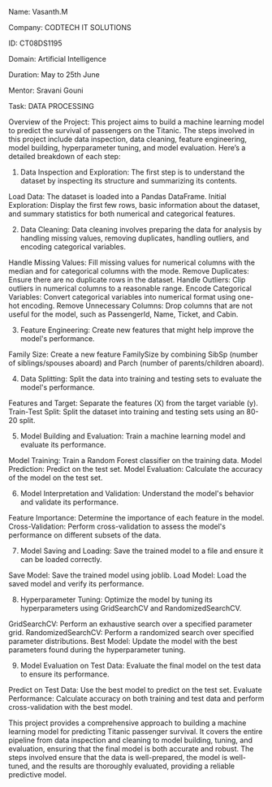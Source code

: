 Name: Vasanth.M

Company: CODTECH IT SOLUTIONS

ID: CT08DS1195

Domain: Artificial Intelligence

Duration: May to 25th June

Mentor: Sravani Gouni





Task: DATA PROCESSING



Overview of the Project:
This project aims to build a machine learning model to predict the survival of passengers on the Titanic. The steps involved in this project include data inspection, data cleaning, feature engineering, model building, hyperparameter tuning, and model evaluation. Here’s a detailed breakdown of each step:

1. Data Inspection and Exploration:
The first step is to understand the dataset by inspecting its structure and summarizing its contents.

Load Data: The dataset is loaded into a Pandas DataFrame.
Initial Exploration: Display the first few rows, basic information about the dataset, and summary statistics for both numerical and categorical features.

2. Data Cleaning:
Data cleaning involves preparing the data for analysis by handling missing values, removing duplicates, handling outliers, and encoding categorical variables.

Handle Missing Values: Fill missing values for numerical columns with the median and for categorical columns with the mode.
Remove Duplicates: Ensure there are no duplicate rows in the dataset.
Handle Outliers: Clip outliers in numerical columns to a reasonable range.
Encode Categorical Variables: Convert categorical variables into numerical format using one-hot encoding.
Remove Unnecessary Columns: Drop columns that are not useful for the model, such as PassengerId, Name, Ticket, and Cabin.

3. Feature Engineering:
Create new features that might help improve the model's performance.

Family Size: Create a new feature FamilySize by combining SibSp (number of siblings/spouses aboard) and Parch (number of parents/children aboard).

4. Data Splitting:
Split the data into training and testing sets to evaluate the model's performance.

Features and Target: Separate the features (X) from the target variable (y).
Train-Test Split: Split the dataset into training and testing sets using an 80-20 split.

5. Model Building and Evaluation:
Train a machine learning model and evaluate its performance.

Model Training: Train a Random Forest classifier on the training data.
Model Prediction: Predict on the test set.
Model Evaluation: Calculate the accuracy of the model on the test set.

6. Model Interpretation and Validation:
Understand the model's behavior and validate its performance.

Feature Importance: Determine the importance of each feature in the model.
Cross-Validation: Perform cross-validation to assess the model's performance on different subsets of the data.

7. Model Saving and Loading:
Save the trained model to a file and ensure it can be loaded correctly.

Save Model: Save the trained model using joblib.
Load Model: Load the saved model and verify its performance.

8. Hyperparameter Tuning:
Optimize the model by tuning its hyperparameters using GridSearchCV and RandomizedSearchCV.

GridSearchCV: Perform an exhaustive search over a specified parameter grid.
RandomizedSearchCV: Perform a randomized search over specified parameter distributions.
Best Model: Update the model with the best parameters found during the hyperparameter tuning.

9. Model Evaluation on Test Data:
Evaluate the final model on the test data to ensure its performance.

Predict on Test Data: Use the best model to predict on the test set.
Evaluate Performance: Calculate accuracy on both training and test data and perform cross-validation with the best model.

This project provides a comprehensive approach to building a machine learning model for predicting Titanic passenger survival. It covers the entire pipeline from data inspection and cleaning to model building, tuning, and evaluation, ensuring that the final model is both accurate and robust. The steps involved ensure that the data is well-prepared, the model is well-tuned, and the results are thoroughly evaluated, providing a reliable predictive model.
